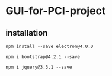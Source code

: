 # GUI-for-PCI-project


## installation 
```
npm install --save electron@4.0.0
```
```
npm i bootstrap@4.2.1 --save
```
```
npm i jquery@3.3.1 --save
```
